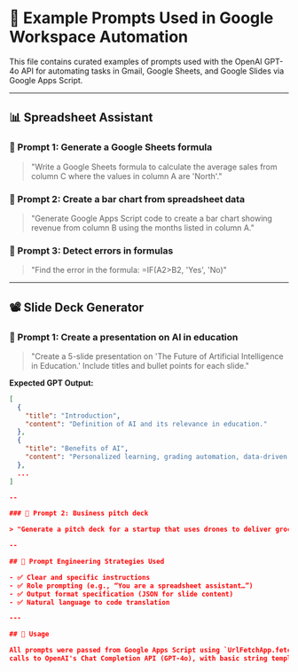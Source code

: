 # 🧠 Example Prompts Used in Google Workspace Automation

This file contains curated examples of prompts used with the OpenAI GPT-4o API for automating tasks in Gmail, Google Sheets, and Google Slides via Google Apps Script.

---

## 📊 Spreadsheet Assistant

### 🔹 Prompt 1: Generate a Google Sheets formula
> "Write a Google Sheets formula to calculate the average sales from column C where the values in column A are 'North'."

### 🔹 Prompt 2: Create a bar chart from spreadsheet data
> "Generate Google Apps Script code to create a bar chart showing revenue from column B using the months listed in column A."

### 🔹 Prompt 3: Detect errors in formulas
> "Find the error in the formula: =IF(A2>B2, 'Yes', 'No)"

---

## 📽️ Slide Deck Generator

### 🔹 Prompt 1: Create a presentation on AI in education
> "Create a 5-slide presentation on 'The Future of Artificial Intelligence in Education.' Include titles and bullet points for each slide."

**Expected GPT Output:**
```json
[
  {
    "title": "Introduction",
    "content": "Definition of AI and its relevance in education."
  },
  {
    "title": "Benefits of AI",
    "content": "Personalized learning, grading automation, data-driven insights."
  },
  ...
]

--

### 🔹 Prompt 2: Business pitch deck

> "Generate a pitch deck for a startup that uses drones to deliver groceries in urban areas."

--

## 🧠 Prompt Engineering Strategies Used

- ✅ Clear and specific instructions  
- ✅ Role prompting (e.g., “You are a spreadsheet assistant…”)  
- ✅ Output format specification (JSON for slide content)  
- ✅ Natural language to code translation  

---

## 📎 Usage

All prompts were passed from Google Apps Script using `UrlFetchApp.fetch()`  
calls to OpenAI's Chat Completion API (GPT-4o), with basic string templating or input collected from Google Sheets dialogs.
